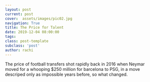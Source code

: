 ```yaml
---
layout: post
current: post
cover:  assets/images/pic02.jpg
navigation: True
title: The Price for Talent
date: 2019-12-04 08:00:00
tags:
class: post-template
subclass: 'post'
author: rachi
---
```

The price of football transfers shot rapidly back in 2016 when Neymar moved for a whooping $250 million for barcelona to PSG, in a move descriped only as impossible years before, so what changed.  

